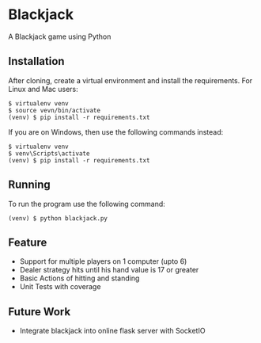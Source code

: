 Blackjack
===============

A Blackjack game using Python

Installation
------------

After cloning, create a virtual environment and install the requirements. For
Linux and Mac users:

    $ virtualenv venv
    $ source vevn/bin/activate
    (venv) $ pip install -r requirements.txt

If you are on Windows, then use the following commands instead:

    $ virtualenv venv
    $ venv\Scripts\activate
    (venv) $ pip install -r requirements.txt

Running
-------

To run the program use the following command:

    (venv) $ python blackjack.py

Feature
-------
* Support for multiple players on 1 computer (upto 6)
* Dealer strategy hits until his hand value is 17 or greater
* Basic Actions of hitting and standing
* Unit Tests with coverage

Future Work
-----------
* Integrate blackjack into online flask server with SocketIO
